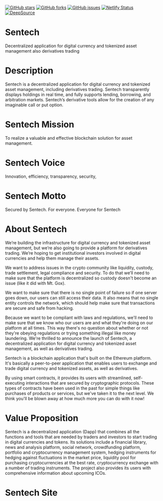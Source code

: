 
[![GitHub stars](https://img.shields.io/github/stars/KOSASIH/Sentech)](https://github.com/KOSASIH/Sentech/stargazers)
[![GitHub forks](https://img.shields.io/github/forks/KOSASIH/Sentech)](https://github.com/KOSASIH/Sentech/network)
[![GitHub issues](https://img.shields.io/github/issues/KOSASIH/Sentech)](https://github.com/KOSASIH/Sentech/issues)
[![Netlify Status](https://api.netlify.com/api/v1/badges/8389f2fb-1bde-44bc-adbd-fa49ec902337/deploy-status)](https://app.netlify.com/sites/sentech/deploys)
[![DeepSource](https://deepsource.io/gh/KOSASIH/Sentech.svg/?label=active+issues&show_trend=true&token=wKEZHatw6Y6TluJCktgIHSt-)](https://deepsource.io/gh/KOSASIH/Sentech/?ref=repository-badge)

# Sentech

Decentralized application for digital currency and tokenized asset management also derivatives trading

# Description

Sentech is a decentralized application for digital currency and tokenized asset management, including derivatives trading. Sentech transparently displays holdings in real time, and fully supports lending, borrowing, and arbitration markets. Sentech’s derivative tools allow for the creation of any imaginable call or put option.

# Sentech Mission

To realize a valuable and effective blockchain solution for asset management.

# Sentech Voice

Innovation, efficiency, transparency, security,

# Sentech Motto

Secured by Sentech. For everyone. Everyone for Sentech

# About Sentech

We’re building the infrastructure for digital currency and tokenized asset management, but we’re also going to provide a platform for derivatives trading. We’re hoping to get institutional investors involved in digital currencies and help them manage their assets.

We want to address issues in the crypto community like liquidity, custody, trade settlement, legal compliance and security. To do that we’ll need to make sure that the platform is decentralized so custody doesn't become an issue (like it did with Mt. Gox).

We want to make sure that there is no single point of failure so if one server goes down, our users can still access their data. It also means that no single entity controls the network, which should help make sure that transactions are secure and safe from hacking.

Because we want to be compliant with laws and regulations, we'll need to make sure that we know who our users are and what they're doing on our platform at all times. This way there's no question about whether or not they're obeying regulations or trying something illegal like money laundering.
We're thrilled to announce the launch of Sentech, a decentralized application for digital currency and tokenized asset management, as well as derivatives trading.

Sentech is a blockchain application that's built on the Ethereum platform. It's basically a peer-to-peer application that enables users to exchange and trade digital currency and tokenized assets, as well as derivatives.

By using smart contracts, it provides its users with streamlined, self-executing interactions that are secured by cryptographic protocols. These types of contracts have been used in the past for simple things like purchases of products or services, but we've taken it to the next level. We think you'll be blown away at how much more you can do with it now!

# Value Proposition

Sentech is a decentralized application (Dapp) that combines all the functions and tools that are needed by traders and investors to start trading in digital currencies and tokens. Its solutions include a financial library, news and analysis platform, social network, crowdfunding platform, portfolio and cryptocurrency management system, hedging instruments for hedging against fluctuations in the market price, liquidity pool for purchasing cryptocurrencies at the best rate, cryptocurrency exchange with a number of trading instruments. The project also provides its users with comprehensive information about upcoming ICOs.

# Sentech Site
